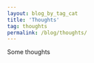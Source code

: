 ```yaml
---
layout: blog_by_tag_cat
title: 'Thoughts'
tag: thoughts
permalink: /blog/thoughts/
---
```


Some thoughts
